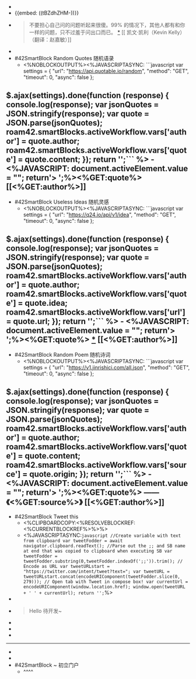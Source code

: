 - 
- {{embed: ((tBZdhZHM-))}}
- > 不要担心自己问的问题听起来很傻。99% 的情况下，其他人都有和你一样的问题，只不过羞于问出口而已。 [*](https://q24.io/api/v1/idea/link/419)
[[ 凯文·凯利（Kevin Kelly）（翻译：赵嘉敏）]]
- 
- #42SmartBlock Random Quotes 随机语录
    - <%NOBLOCKOUTPUT%><%JAVASCRIPTASYNC: ```javascript
var settings = {
  "url": "https://api.quotable.io/random",
  "method": "GET",
  "timeout": 0,
  "async": false
};

$.ajax(settings).done(function (response) {
  console.log(response);
  var jsonQuotes = JSON.stringify(response);
  var quote = JSON.parse(jsonQuotes);
  roam42.smartBlocks.activeWorkflow.vars['author'] = quote.author;
  roam42.smartBlocks.activeWorkflow.vars['quote'] = quote.content;
});
return '';``` %>
    - <%JAVASCRIPT: document.activeElement.value = ""; return'> ';%><%GET:quote%>
[[<%GET:author%>]]
- 
- #42SmartBlock Useless Ideas 随机灵感
    - <%NOBLOCKOUTPUT%><%JAVASCRIPTASYNC: ```javascript
var settings = {
  "url": "https://q24.io/api/v1/idea",
  "method": "GET",
  "timeout": 0,
  "async": false
};

$.ajax(settings).done(function (response) {
  console.log(response);
  var jsonQuotes = JSON.stringify(response);
  var quote = JSON.parse(jsonQuotes);
  roam42.smartBlocks.activeWorkflow.vars['author'] = quote.author;
  roam42.smartBlocks.activeWorkflow.vars['quote'] = quote.idea;
  roam42.smartBlocks.activeWorkflow.vars['url'] = quote.url;
});
return '';``` %>
    - <%JAVASCRIPT: document.activeElement.value = ""; return'> ';%><%GET:quote%> [*](<%GET:url%>)
[[<%GET:author%>]]
- 
- #42SmartBlock Random Poem 随机诗词
    - <%NOBLOCKOUTPUT%><%JAVASCRIPTASYNC: ```javascript
var settings = {
  "url": "https://v1.jinrishici.com/all.json",
  "method": "GET",
  "timeout": 0,
  "async": false
};

$.ajax(settings).done(function (response) {
  console.log(response);
  var jsonQuotes = JSON.stringify(response);
  var quote = JSON.parse(jsonQuotes);
  roam42.smartBlocks.activeWorkflow.vars['author'] = quote.author;
  roam42.smartBlocks.activeWorkflow.vars['quote'] = quote.content;
  roam42.smartBlocks.activeWorkflow.vars['source'] = quote.origin;
});
return '';``` %>
    - <%JAVASCRIPT: document.activeElement.value = ""; return'> ';%><%GET:quote%> __——《<%GET:source%>》__
[[<%GET:author%>]]
- 
- #42SmartBlock Tweet this
    - <%CLIPBOARDCOPY:<%RESOLVEBLOCKREF:<%CURRENTBLOCKREF%>%>%>
    - <%JAVASCRIPTASYNC:```javascript
//Create variable with text from clipboard
var tweetFodder = await navigator.clipboard.readText();
//Parse out the ;; and SB name at end that was copied to clipboard when executing SB
var tweetFodder = tweetFodder.substring(0,tweetFodder.indexOf(';;')).trim();
// Encode as URL
var tweetURLstart = "https://twitter.com/intent/tweet?text=";
var tweetURL = tweetURLstart.concat(encodeURIComponent(tweetFodder.slice(0, 279)));
// Open tab with Tweet in compose box!
var currentUrl = encodeURIComponent(window.location.href);
window.open(tweetURL + ' ' + currentUrl);
return '';```%>
- 
- > Hello 待开发~
- 
- 
- 
- ---
- 
- 
- #42SmartBlock ~ 初立门户
    - ^^^^
